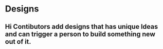 # Designs


## Hi Contibutors add designs that has unique Ideas and can trigger a person to build something new out of it.
